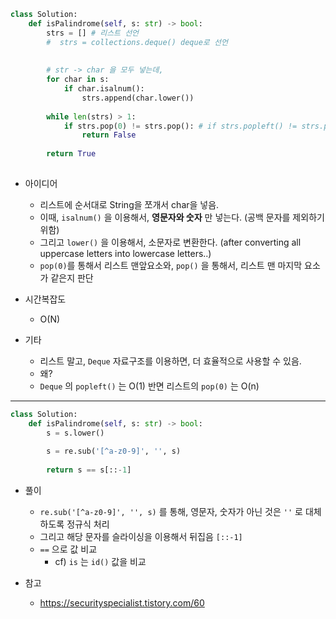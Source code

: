 ```python
class Solution:
    def isPalindrome(self, s: str) -> bool:
        strs = [] # 리스트 선언
        #  strs = collections.deque() deque로 선언
        
        
        # str -> char 을 모두 넣는데, 
        for char in s:
            if char.isalnum():
                strs.append(char.lower())
                
        while len(strs) > 1:
            if strs.pop(0) != strs.pop(): # if strs.popleft() != strs.pop(): 
                return False
        
        return True
        
```

- 아이디어
    - 리스트에 순서대로 String을 쪼개서 char을 넣음.
    - 이때, `isalnum()` 을 이용해서, **영문자와 숫자** 만 넣는다. (공백 문자를 제외하기 위함)
    - 그리고 `lower()` 을 이용해서, 소문자로 변환한다. (after converting all uppercase letters into lowercase letters..)
    - `pop(0)`를 통해서 리스트 맨앞요소와, `pop()` 을 통해서, 리스트 맨 마지막 요소가 같은지 판단

- 시간복잡도
    - O(N)

- 기타
    - 리스트 말고, `Deque` 자료구조를 이용하면, 더 효율적으로 사용할 수 있음.
    - 왜?
    - `Deque` 의 `popleft()` 는 O(1) 반면 리스트의 `pop(0)` 는 O(n)


---

```python
class Solution:
    def isPalindrome(self, s: str) -> bool:
        s = s.lower()
        
        s = re.sub('[^a-z0-9]', '', s)
        
        return s == s[::-1]

```

- 풀이
    - `re.sub('[^a-z0-9]', '', s)` 를 통해, 영문자, 숫자가 아닌 것은 `''` 로 대체하도록 정규식 처리
    - 그리고 해당 문자를 슬라이싱을 이용해서 뒤집음 `[::-1]`
    - `==` 으로 값 비교 
        - cf) `is` 는 `id()` 값을 비교

- 참고
    - https://securityspecialist.tistory.com/60